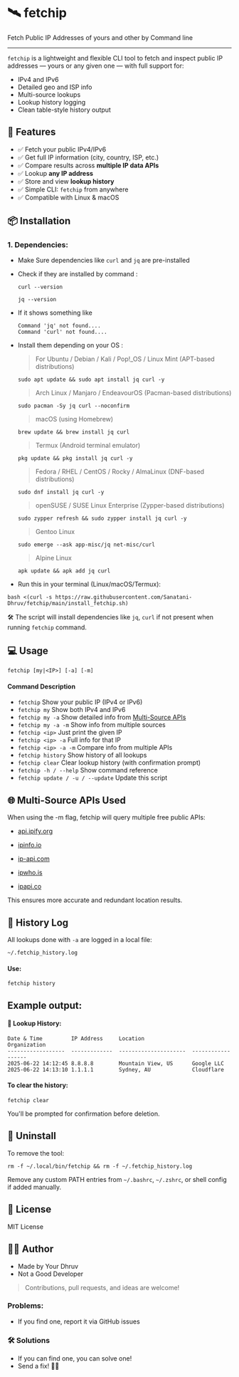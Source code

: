 # 🛰️ fetchip
Fetch Public IP Addresses of yours and other by Command line

---

`fetchip` is a lightweight and flexible CLI tool to fetch and inspect public IP addresses — yours or any given one — with full support for:

- IPv4 and IPv6
- Detailed geo and ISP info
- Multi-source lookups
- Lookup history logging
- Clean table-style history output

## 🚀 Features

- ✅ Fetch your public IPv4/IPv6  
- ✅ Get full IP information (city, country, ISP, etc.)  
- ✅ Compare results across **multiple IP data APIs**  
- ✅ Lookup **any IP address**  
- ✅ Store and view **lookup history**  
- ✅ Simple CLI: `fetchip` from anywhere  
- ✅ Compatible with Linux & macOS  


## 📦 Installation

### 1. Dependencies:

- Make Sure dependencies like `curl` and `jq` are pre-installed

- Check if they are installed by command : 
	```
	curl --version
	```
	
	```
	jq --version
	```
	
- If it shows something like 
	```
	Command 'jq' not found....
	Command 'curl' not found....
	```

- Install them depending on your OS :

	> For Ubuntu / Debian / Kali / Pop!_OS / Linux Mint (APT-based distributions)	
	
	```
	sudo apt update && sudo apt install jq curl -y
	
	```
	
	> Arch Linux / Manjaro / EndeavourOS (Pacman-based distributions)

	```
	sudo pacman -Sy jq curl --noconfirm
	```
	
	> macOS (using Homebrew)
	
	```
	brew update && brew install jq curl
	```
	
	> Termux (Android terminal emulator)
	
	```
	pkg update && pkg install jq curl -y
	```
	
	> Fedora / RHEL / CentOS / Rocky / AlmaLinux (DNF-based distributions)
	
	```
	sudo dnf install jq curl -y
	```
	
	> openSUSE / SUSE Linux Enterprise (Zypper-based distributions)
	
	```
	sudo zypper refresh && sudo zypper install jq curl -y
	```
	
	> Gentoo Linux
	
	```
	sudo emerge --ask app-misc/jq net-misc/curl
	```
	
	> Alpine Linux
	
	```
	apk update && apk add jq curl
	```


- Run this in your terminal (Linux/macOS/Termux):


```
bash <(curl -s https://raw.githubusercontent.com/Sanatani-Dhruv/fetchip/main/install_fetchip.sh)
```



🛠️ The script will install dependencies like `jq`, `curl` if not present when running `fetchip` command.


## 💻 Usage

```
fetchip [my|<IP>] [-a] [-m]
```

#### Command	Description
- `fetchip` Show your public IP (IPv4 or IPv6)
- `fetchip my` Show both IPv4 and IPv6
- `fetchip my -a` Show detailed info from [Multi-Source APIs](#-multi-source-apis-used)
- `fetchip my -a -m`	Show info from multiple sources
- `fetchip <ip>`	Just print the given IP
- `fetchip <ip> -a`	Full info for that IP
- `fetchip <ip> -a -m`	Compare info from multiple APIs
- `fetchip history`	Show history of all lookups
- `fetchip clear`	Clear lookup history (with confirmation prompt)
- `fetchip -h / --help`	Show command reference
- `fetchip update / -u / --update` Update this script



## 🌐 Multi-Source APIs Used
When using the -m flag, fetchip will query multiple free public APIs:

- [api.ipify.org](https://api.ipify.org)
  
- [ipinfo.io](https://ipinfo.io)

- [ip-api.com](https://ip-api.com)

- [ipwho.is](https://ipwho.is)

- [ipapi.co](https://ipapi.co)

This ensures more accurate and redundant location results.


## 📜 History Log

All lookups done with `-a` are logged in a local file:

`~/.fetchip_history.log`

#### Use:

`fetchip history`

## Example output:


#### 📜 Lookup History:

```
Date & Time         IP Address     Location                Organization
------------------  -------------  ---------------------  ------------------
2025-06-22 14:12:45 8.8.8.8        Mountain View, US      Google LLC
2025-06-22 14:13:10 1.1.1.1        Sydney, AU             Cloudflare
```


#### To clear the history:

`fetchip clear`

You'll be prompted for confirmation before deletion.

## 🧼 Uninstall

To remove the tool:


```
rm -f ~/.local/bin/fetchip && rm -f ~/.fetchip_history.log
```


Remove any custom PATH entries from `~/.bashrc`, `~/.zshrc`, or shell config if added manually.



## 📄 License

MIT License

## 👨‍💻 Author
- Made by Your Dhruv
- Not a Good Developer

> Contributions, pull requests, and ideas are welcome!

### Problems:

- If you find one, report it via GitHub issues

### 🛠️ Solutions

- If you can find one, you can solve one!
- Send a fix! 💪🙂
